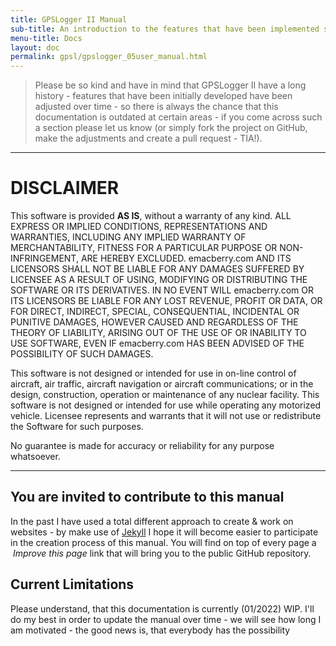 ```yaml
---
title: GPSLogger II Manual
sub-title: An introduction to the features that have been implemented since 2009
menu-title: Docs
layout: doc
permalink: gpsl/gpslogger_05user_manual.html
---
```

> Please be so kind and have in mind that GPSLogger II have a long history - features that have been initially developed
> have been adjusted over time - so there is always the chance that this documentation is outdated at certain areas - if
> you come across such a section please let us know (or simply fork the project on GitHub, make the adjustments and
> create a pull request - TIA!).

---

# DISCLAIMER
This software is provided **AS IS**, without a warranty of any kind. ALL EXPRESS OR IMPLIED CONDITIONS, REPRESENTATIONS
AND WARRANTIES, INCLUDING ANY IMPLIED WARRANTY OF MERCHANTABILITY, FITNESS FOR A PARTICULAR PURPOSE OR NON-INFRINGEMENT,
ARE HEREBY EXCLUDED. emacberry.com AND ITS LICENSORS SHALL NOT BE LIABLE FOR ANY DAMAGES SUFFERED BY LICENSEE AS A
RESULT OF USING, MODIFYING OR DISTRIBUTING THE SOFTWARE OR ITS DERIVATIVES. IN NO EVENT WILL emacberry.com OR ITS
LICENSORS BE LIABLE FOR ANY LOST REVENUE, PROFIT OR DATA, OR FOR DIRECT, INDIRECT, SPECIAL, CONSEQUENTIAL, INCIDENTAL OR
PUNITIVE DAMAGES, HOWEVER CAUSED AND REGARDLESS OF THE THEORY OF LIABILITY, ARISING OUT OF THE USE OF OR INABILITY TO
USE SOFTWARE, EVEN IF emacberry.com HAS BEEN ADVISED OF THE POSSIBILITY OF SUCH DAMAGES.

This software is not designed or intended for use in on-line control of aircraft, air traffic, aircraft navigation or
aircraft communications; or in the design, construction, operation or maintenance of any nuclear facility. This software
is not designed or intended for use while operating any motorized vehicle. Licensee represents and warrants that it will
not use or redistribute the Software for such purposes.

No guarantee is made for accuracy or reliability for any purpose whatsoever.

---

## You are invited to contribute to this manual
In the past I have used a total different approach to create & work on websites - by make use of 
[Jekyll](https://github.com/jekyll/jekyll) I hope it will become easier to participate in the creation process of this
manual. You will find on top of every page a _<i class="fa-solid fa-pen-to-square"></i>&nbsp;Improve this page_ link that will bring you
to the public GitHub repository.

## Current Limitations
Please understand, that this documentation is currently (01/2022) WIP. I'll do my best in order to update the manual
over time - we will see how long I am motivated - the good news is, that everybody has the possibility